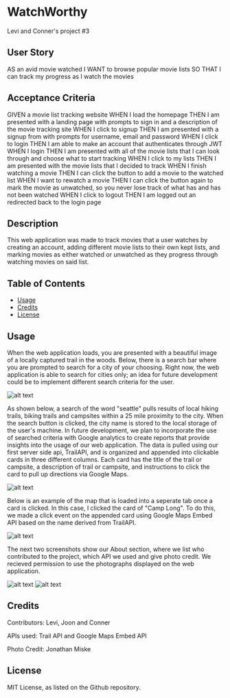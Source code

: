 # WatchWorthy
Levi and Conner's project #3

## User Story
AS an avid movie watched
I WANT to browse popular movie lists
SO THAT I can track my progress as I watch the movies

## Acceptance Criteria
GIVEN a movie list tracking website
WHEN I load the homepage
THEN I am presented with a landing page with prompts to sign in and a description of the movie tracking site
WHEN I click to signup
THEN I am presented with a signup from with prompts for username, email and password
WHEN I click to login
THEN I am able to make an account that authenticates through JWT
WHEN I login
THEN I am presented with all of the movie lists that I can look through and choose what to start tracking
WHEN I click to my lists
THEN I am presented with the movie lists that I decided to track
WHEN I finish watching a movie
THEN I can click the button to add a movie to the watched list
WHEN I want to rewatch a movie
THEN I can click the button again to mark the movie as unwatched, so you never lose track of what has and has not been watched
WHEN I click to logout
THEN I am logged out an redirected back to the login page

## Description
This web application was made to track movies that a user watches by creating an account, adding different movie lists to their own kept lists, and marking movies as either watched or unwatched as they progress through watching movies on said list.

## Table of Contents

- [Usage](#usage)
- [Credits](#credits)
- [License](#license)

## Usage

When the web application loads, you are presented with a beautiful image of a locally captured trail in the woods. Below, there is a search bar where you are prompted to search for a city of your choosing. Right now, the web application is able to search for cities only; an idea for future development could be to implement different search criteria for the user.

![alt text](assets/images/screenshots/Screenshot%202022-12-11%20at%206.36.43%20PM.png)

As shown below, a search of the word "seattle" pulls results of local hiking trails, biking trails and campsites within a 25 mile proximity to the city. When the search button is clicked, the city name is stored to the local storage of the user's machine. In future development, we plan to incorporate the use of searched criteria with Google analytics to create reports that provide insights into the usage of our web application. The data is pulled using our first server side api, TrailAPI, and is organized and appended into clickable cards in three different columns. Each card has the title of the trail or campsite, a description of trail or campsite, and instructions to click the card to pull up directions via Google Maps.

![alt text](assets/images/screenshots/Screenshot%202022-12-11%20at%206.36.58%20PM.png)

Below is an example of the map that is loaded into a seperate tab once a card is clicked. In this case, I clicked the card of "Camp Long". To do this, we made a click event on the appended card using Google Maps Embed API based on the name derived from TrailAPI.

![alt text](assets/images/screenshots/Screenshot%202022-12-11%20at%206.50.00%20PM.png)

The next two screenshots show our About section, where we list who contributed to the project, which API we used and give photo credit. We recieved permission to use the photographs displayed on the web application.

![alt text](assets/images/screenshots/Screenshot%202022-12-11%20at%206.37.22%20PM.png)
![alt text](assets/images/screenshots/Screenshot%202022-12-11%20at%206.37.43%20PM.png)

## Credits

Contributors: Levi, Joon and Conner

APIs used: Trail API and Google Maps Embed API

Photo Credit: Jonathan Miske

## License 

MIT License, as listed on the Github repository.
